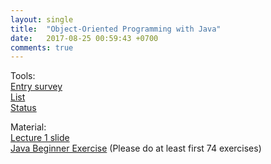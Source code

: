 ```yaml
---
layout: single
title:  "Object-Oriented Programming with Java"
date:   2017-08-25 00:59:43 +0700
comments: true
---
```

Tools:  
[Entry survey][entry_survey]  
[List][list]  
[Status][status]

Material:  
[Lecture 1 slide][lecture1]  
[Java Beginner Exercise][exercise1] (Please do at least first 74 exercises)

[entry_survey]: https://goo.gl/forms/aIggEhFVbc9Mf3Df2
[exercise1]: https://goo.gl/vTV8zM
[lecture1]: /courses/oopjava/lecture1.pptx
[status]: https://goo.gl/xbQurs
[list]: https://goo.gl/Rk3BNR
